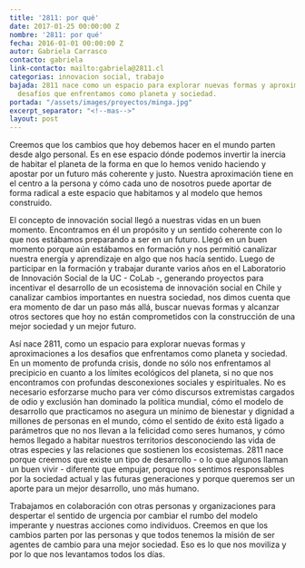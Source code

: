 ```yaml
---
title: '2811: por qué'
date: 2017-01-25 00:00:00 Z
nombre: '2811: por qué'
fecha: 2016-01-01 00:00:00 Z
autor: Gabriela Carrasco
contacto: gabriela
link-contacto: mailto:gabriela@2811.cl
categorias: innovacion social, trabajo
bajada: 2811 nace como un espacio para explorar nuevas formas y aproximaciones a los
  desafíos que enfrentamos como planeta y sociedad.
portada: "/assets/images/proyectos/minga.jpg"
excerpt_separator: "<!--mas-->"
layout: post
---
```


Creemos que los cambios que hoy debemos hacer en el mundo parten desde algo personal. Es en ese espacio dónde podemos invertir la inercia de habitar el planeta de la forma en que lo hemos venido haciendo y apostar por un futuro más coherente y justo.<!--mas--> Nuestra aproximación tiene en el centro a la persona y cómo cada uno de nosotros puede aportar de forma radical a este espacio que habitamos y al modelo que hemos construido. 

El concepto de innovación social llegó a nuestras vidas en un buen momento. Encontramos en él un propósito y un sentido coherente con lo que nos estábamos preparando a ser en un futuro. Llegó en un buen momento porque aún estábamos en formación y nos permitió canalizar nuestra energía y aprendizaje en algo que nos hacía sentido. Luego de participar en la formación y trabajar durante varios años en el Laboratorio de Innovación Social de la UC - CoLab -, generando proyectos para incentivar el desarrollo de un ecosistema de innovación social en Chile y canalizar cambios importantes en nuestra sociedad, nos dimos cuenta que era momento de dar un paso más allá, buscar nuevas formas y alcanzar otros sectores que hoy no están comprometidos con la construcción de una mejor sociedad y un mejor futuro. 

Así nace 2811, como un espacio para explorar nuevas formas y aproximaciones a los desafíos que enfrentamos como planeta y sociedad. En un momento de profunda crisis, donde no sólo nos enfrentamos al precipicio en cuanto a los límites ecológicos del planeta, si no que nos encontramos con profundas desconexiones sociales y espirituales. No es necesario esforzarse mucho para ver cómo discursos extremistas cargados de odio y exclusión han dominado la política mundial, cómo el modelo de desarrollo que practicamos no asegura un mínimo de bienestar y dignidad a millones de personas en el mundo, cómo el sentido de éxito está ligado a parámetros que no nos llevan a la felicidad como seres humanos, y cómo hemos llegado a habitar nuestros territorios desconociendo las vida de otras especies y las relaciones que sostienen los ecosistemas. 2811 nace porque creemos que existe un tipo de desarrollo - o lo que algunos llaman un buen vivir - diferente que empujar, porque nos sentimos responsables por la sociedad actual y las futuras generaciones y porque queremos ser un aporte para un mejor desarrollo, uno más humano. 

Trabajamos en colaboración con otras personas y organizaciones para despertar el sentido de urgencia por cambiar el rumbo del modelo imperante y nuestras acciones como individuos. Creemos en que los cambios parten por las personas y que todos tenemos la misión de ser agentes de cambio para una mejor sociedad. Eso es lo que nos moviliza y por lo que nos levantamos todos los días. 

